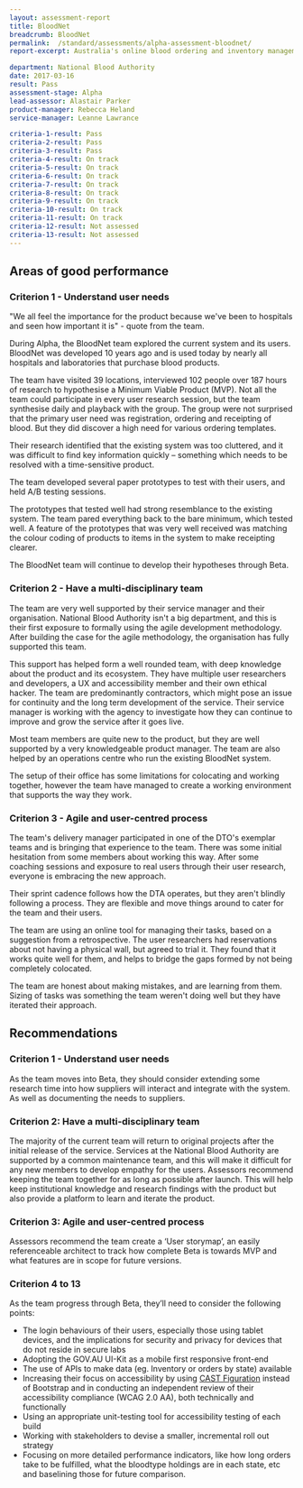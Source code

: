 ```yaml
---
layout: assessment-report
title: BloodNet				
breadcrumb: BloodNet		
permalink:	/standard/assessments/alpha-assessment-bloodnet/
report-excerpt: Australia's online blood ordering and inventory management system. BloodNet is a web-based system that allows staff in health facilities across Australia to order blood and blood products in a standardised way and to do so, quickly, easily and securely from the Australian Red Cross Blood Service (Blood Service).

department: National Blood Authority			
date: 2017-03-16
result: Pass
assessment-stage: Alpha
lead-assessor: Alastair Parker
product-manager: Rebecca Heland
service-manager: Leanne Lawrance

criteria-1-result: Pass
criteria-2-result: Pass
criteria-3-result: Pass
criteria-4-result: On track
criteria-5-result: On track
criteria-6-result: On track
criteria-7-result: On track
criteria-8-result: On track
criteria-9-result: On track
criteria-10-result: On track
criteria-11-result: On track
criteria-12-result: Not assessed
criteria-13-result: Not assessed
---
```

## Areas of good performance

### Criterion 1 - Understand user needs

"We all feel the importance for the product because we've been to hospitals and seen how important it is" - quote from the team.

During Alpha, the BloodNet team explored the current system and its users. BloodNet was developed 10 years ago and is used today by nearly all hospitals and laboratories that purchase blood products.

The team have visited 39 locations, interviewed 102 people over 187 hours of research to hypothesise a Minimum Viable Product (MVP). Not all the team could participate in every user research session, but the team synthesise daily and playback with the group. The group were not surprised that the primary user need was registration, ordering and receipting of blood. But they did discover a high need for various ordering templates.

Their research identified that the existing system was too cluttered, and it was difficult to find key information quickly – something which needs to be resolved with a time-sensitive product.

The team developed several paper prototypes to test with their users, and held A/B testing sessions.

The prototypes that tested well had strong resemblance to the existing system. The team pared everything back to the bare minimum, which tested well. A feature of the prototypes that was very well received was matching the colour coding of products to items in the system to make receipting clearer.

The BloodNet team will continue to develop their hypotheses through Beta.

### Criterion 2 - Have a multi-disciplinary team

The team are very well  supported by their service manager and their organisation. National Blood Authority isn't a big department, and this is their first exposure to formally using the agile development methodology.  After building the case for the agile methodology, the organisation has fully supported this team.

This support has helped form a well rounded team, with deep knowledge about the product and its ecosystem. They have multiple user researchers and developers, a UX and accessibility member and their own ethical hacker. The team are predominantly contractors, which might pose an issue for continuity and the long term development of the service. Their service manager is working with the agency to investigate how they can continue to improve and grow the service after it goes live.

Most team members are quite new to the product, but they are well supported by a very knowledgeable product manager. The team are also helped by an operations centre who run the existing BloodNet system.

The setup of their office has some limitations for colocating and working together, however the team have managed to create a working environment that supports the way they work. 

### Criterion 3 - Agile and user-centred process

The team's delivery manager participated in one of the DTO's exemplar teams and is bringing that experience to the team. There was some initial hesitation from some members about working this way. After some coaching sessions and exposure to real users through their user research, everyone is embracing the new approach.

Their sprint cadence follows how the DTA operates, but they aren't blindly following a process. They are flexible and move things around to cater for the team and their users.

The team are using an online tool for managing their tasks, based on a suggestion from a retrospective. The user researchers had reservations about not having a physical wall, but agreed to trial it. They found that it works quite well for them, and helps to bridge the gaps formed by not being completely colocated.

The team are honest about making mistakes, and are learning from them. Sizing of tasks was something the team weren't doing well but they have iterated their approach.

## Recommendations

### Criterion 1 - Understand user needs

As the team moves into Beta, they should consider  extending some research time into how suppliers will interact and integrate with the system. As well as documenting the needs to suppliers.

### Criterion 2: Have a multi-disciplinary team

The majority of the current team will return to original projects after the initial release of the service. Services at the National Blood Authority are supported by a common maintenance team, and this will make it difficult for any new members to develop empathy for the users.  Assessors recommend keeping the team together for as long as possible after launch. This will help keep institutional knowledge and research findings with the product but also provide a platform to learn and iterate the product.

### Criterion 3: Agile and user-centred process

Assessors recommend the team create a ‘User storymap’, an easily referenceable architect to track how complete Beta is towards MVP and what features are in scope for future versions.

### Criterion 4 to 13

As the team progress through Beta, they’ll need to consider the following points: 

- The login behaviours of their users, especially those using tablet devices, and the implications for security and privacy for devices that do not reside in secure labs 
- Adopting the GOV.AU UI-Kit as a mobile first responsive front-end 
- The use of APIs to make data (eg. Inventory or orders by state) available
- Increasing their focus on accessibility by using [CAST Figuration](http://aem.cast.org/creating/cast-figuration.html#.WNsnWKJ97fZ) instead of Bootstrap and in conducting an independent review of their accessibility compliance (WCAG 2.0 AA), both technically and functionally 
- Using an appropriate unit-testing tool for accessibility testing of each build 
- Working with stakeholders to devise a smaller, incremental roll out strategy
- Focusing on more detailed performance indicators, like how long orders take to be fulfilled, what the bloodtype holdings are in each state, etc and baselining those for future comparison. 
